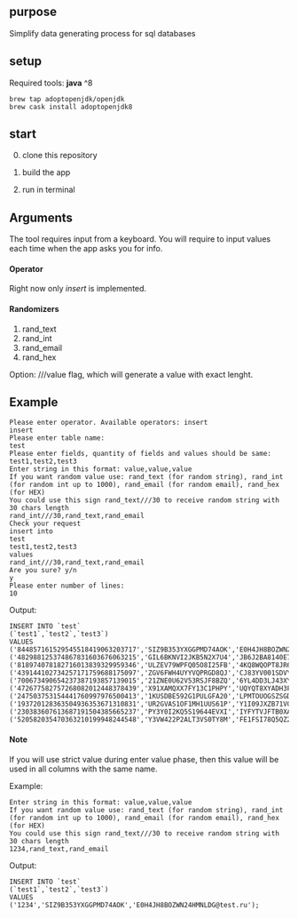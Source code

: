 

## purpose

Simplify data generating process for sql databases

## setup

Required tools:
**java** ^8

```
brew tap adoptopenjdk/openjdk
brew cask install adoptopenjdk8
```
	
## start

0. clone this repository 

1. build the app

2. run in terminal

## Arguments

The tool requires input from a keyboard.
You will require to input values each time when the app asks you for info.

#### Operator

Right now only *insert* is implemented.

#### Randomizers

1. rand_text
2. rand_int
3. rand_email
4. rand_hex 

Option: ///value flag, which will generate a value with exact lenght.

## Example

```
Please enter operator. Available operators: insert
insert
Please enter table name:
test
Please enter fields, quantity of fields and values should be same:
test1,test2,test3
Enter string in this format: value,value,value
If you want random value use: rand_text (for random string), rand_int (for random int up to 1000), rand_email (for random email), rand_hex (for HEX)
You could use this sign rand_text///30 to receive random string with 30 chars length
rand_int///30,rand_text,rand_email
Check your request
insert into
test
test1,test2,test3
values
rand_int///30,rand_text,rand_email
Are you sure? y/n
y
Please enter number of lines:
10
```

Output: 

```
INSERT INTO `test`
(`test1`,`test2`,`test3`)
VALUES
('844857161529545518419063203717','SIZ9B353YXGGPMD74AOK','E0H4JH8BOZWN24HMNLDG@test.ru'),
('482988125374867831603676063215','GIL6BKNVI2JKB5N2X7U4','JB6J2BA8140E7J06BYHZ@test.ru'),
('818974078182716013839329959346','ULZEV79WPFQ05O8I25FB','4KQ8WQOPT8JR67MX63EL@test.ru'),
('439144102734257171759688175097','ZGV6FWH4UYYVQPRGD8QJ','CJ83YV001SDVYS21L3HX@test.ru'),
('700673490654237387193857139015','21ZNE0U62V53RSJF8BZQ','6YL4DD3LJ43XYS97Q4ZH@test.ru'),
('472677582757268082012448378439','X91XAMQXX7FY13C1PHPY','UQYQT8XYADH3FPIGTQ2F@test.ru'),
('247503753154441760997976500413','1KUSDBE592G1PULGFA20','LPMTOUOGSZSGDS3VCA8P@test.ru'),
('193720128363504936353671310831','UR2GVAS1OF1MH1UUS61P','Y1I09JXZB71VCEDYFXUP@test.ru'),
('230383607613687191504385665237','PY3Y0I2KQ5S19644EVXI','IYFYTVJFTB0XALO9Q9FV@test.ru'),
('520582035470363210199948244548','Y3VW422P2ALT3VS0TY8M','FE1FSI78Q5QZ2VY0Z4N1@test.ru');
```

#### Note

If you will use strict value during enter value phase, then this value will be used in all columns with the same name. 

Example:

```
Enter string in this format: value,value,value
If you want random value use: rand_text (for random string), rand_int (for random int up to 1000), rand_email (for random email), rand_hex (for HEX)
You could use this sign rand_text///30 to receive random string with 30 chars length
1234,rand_text,rand_email
```

Output:

```
INSERT INTO `test`
(`test1`,`test2`,`test3`)
VALUES
('1234','SIZ9B353YXGGPMD74AOK','E0H4JH8BOZWN24HMNLDG@test.ru');
```